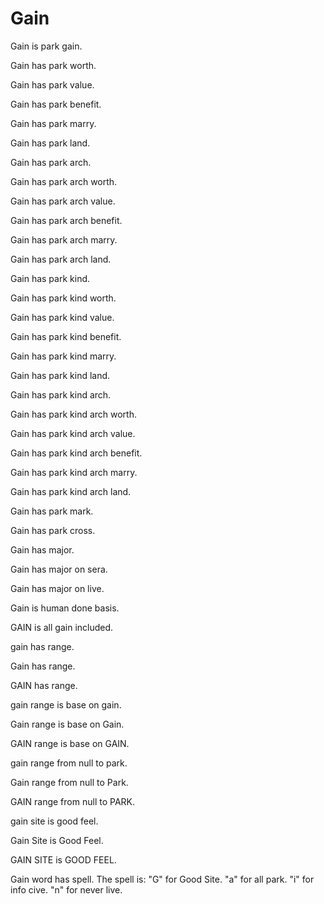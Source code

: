 # Gain

Gain is park gain.

Gain has park worth.

Gain has park value.

Gain has park benefit.

Gain has park marry.

Gain has park land.

Gain has park arch.

Gain has park arch worth.

Gain has park arch value.

Gain has park arch benefit.

Gain has park arch marry.

Gain has park arch land.

Gain has park kind.

Gain has park kind worth.

Gain has park kind value.

Gain has park kind benefit.

Gain has park kind marry.

Gain has park kind land.

Gain has park kind arch.

Gain has park kind arch worth.

Gain has park kind arch value.

Gain has park kind arch benefit.

Gain has park kind arch marry.

Gain has park kind arch land.

Gain has park mark.

Gain has park cross.

Gain has major.

Gain has major on sera.

Gain has major on live.

Gain is human done basis.

GAIN is all gain included.

gain has range.

Gain has range.

GAIN has range.

gain range is base on gain.

Gain range is base on Gain.

GAIN range is base on GAIN.

gain range from null to park.

Gain range from null to Park.

GAIN range from null to PARK.

gain site is good feel.

Gain Site is Good Feel.

GAIN SITE is GOOD FEEL.

Gain word has spell.
The spell is:
"G" for Good Site.
"a" for all park.
"i" for info cive.
"n" for never live.